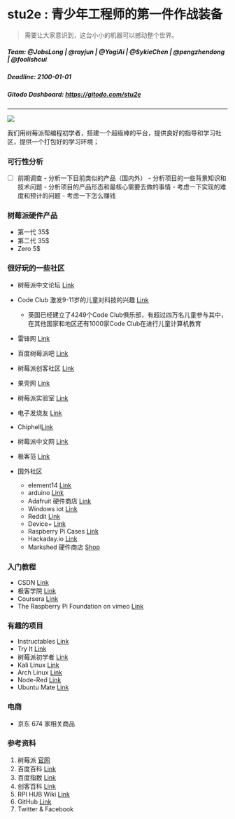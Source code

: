 # stu2e : 青少年工程师的第一件作战装备

> 需要让大家意识到，这台小小的机器可以撼动整个世界。

##### Team: @JobsLong | @rayjun | @YogiAi | @SykieChen | @pengzhendong | @foolishcui
##### Deadline: 2100-01-01
##### Gitodo Dashboard: https://gitodo.com/stu2e

***

![](http://7xih70.com1.z0.glb.clouddn.com/16-1-10/67358610.jpg)

我们用树莓派帮编程初学者，搭建一个超级棒的平台，提供良好的指导和学习社区，提供一个打包好的学习环境；

### 可行性分析
  * [ ]  前期调查
    - 分析一下目前类似的产品（国内外）
    - 分析项目的一些背景知识和技术问题
    - 分析项目的产品形态和最核心需要去做的事情
    - 考虑一下实现的难度和预计的问题
    - 考虑一下怎么赚钱

### 树莓派硬件产品

* 第一代 35$
* 第二代 35$
* Zero 5$

### 很好玩的一些社区

- 树莓派中文论坛 [Link](http://www.shumeipai.net/forum.php)
- Code Club 激发9-11岁的儿童对科技的兴趣 [Link](http://codeclubchina.weebly.com)
  - 英国已经建立了4249个Code Club俱乐部，有超过四万名儿童参与其中，在其他国家和地区还有1000家Code Club在进行儿童计算机教育
- 雷锋网 [Link](http://www.leiphone.com/search?s=树莓派)
- 百度树莓派吧 [Link](http://tieba.baidu.com/f?kw=树莓派&ie=utf-8)
- 树莓派创客社区 [Link](http://www.52pi.net)
- 果壳网 [Link](http://www.guokr.com/post/480889/)
- 树莓派实验室 [Link](http://shumeipai.nxez.com)
- 电子发烧友 [Link](http://bbs.elecfans.com/zhuti_shumeipai_1.html)
- Chiphell[Link](http://www.chiphell.com/thread-583078-1-1.html)
- 树莓派中文网 [Link](http://www.shumeipai.com)
- 极客范 [Link](http://www.geekfan.net/category/hardware/raspberry-pi-hardware/)

- 国外社区
  - element14 [Link](http://www.element14.com/community/community/raspberry-pi)
  - arduino [Link](https://www.arduino.cc/)
  - Adafruit 硬件商店 [Link](https://www.adafruit.com/Raspberrypi)
  - Windows iot [Link](https://dev.windows.com/en-us/iot)
  - Reddit [Link](https://www.reddit.com/r/raspberry_pi)
  - Device+ [Link](http://deviceplus.com/hobby/entry_001/?utm_source=gdn&utm_medium=cpc&utm_content=rehttp://en.deviceplus.jp/hobby/raspberrypi_entry_001/?utm_source=googlesearch&utm_medium=cpc&utm_content=search_text&utm_campaign=englishtargeting_text&utm_campaign=english)
  - Raspberry Pi Cases [Link](http://chicagodist.com/collections/raspberry-pi-cases?gclid=Cj0KEQiA_MK0BRDQsf_bsZS-_OIBEiQADPf--moLLgwU_x6rIFa67T_YDRJgRznkFZ6IysFl6zXnsE4aAkRR8P8HAQ)
  - Hackaday.io [Link](https://hackaday.io/projects/tag/raspberry%20pi)
  - Markshed 硬件商店 [Shop](http://www.makershed.com/collections/raspberry-pi)

### 入门教程

- CSDN [Link](http://blog.csdn.net/xdw1985829/article/details/38779437)
- 极客学院 [Link](http://www.jikexueyuan.com/course/pibow/)
- Coursera [Link](https://www.coursera.org/learn/raspberry-pi-platform)
- The Raspberry Pi Foundation on vimeo [Link](https://vimeo.com/raspberrypi)

### 有趣的项目

* Instructables [Link](http://www.instructables.com/tag/type-id/category-technology/channel-raspberry-pi/)
* Try It [Link](http://www.itpro.co.uk/mobile/21862/raspberry-pi-top-19-projects-to-try-yourself)
* 树莓派初学者 [Link](http://www.leiphone.com/news/201511/7DAzK23RzBEJzvra.html?x=207&y=21)
* Kali Linux [Link](http://docs.kali.org/kali-on-arm/install-kali-linux-arm-raspberry-pi)
* Arch Linux [Link](http://archlinuxarm.org/platforms/armv6/raspberry-pi)
* Node-Red [Link](http://nodered.org/docs/hardware/raspberrypi.html)
* Ubuntu Mate [Link](https://ubuntu-mate.org/raspberry-pi/)

### 电商

* 京东 674 家相关商品

### 参考资料

1. 树莓派 [官网](https://www.raspberrypi.org)
2. 百度百科 [Link](http://baike.baidu.com/link?url=x7xwEXQ54Xn-G1sqNs80Haz6Ro0urlVrEXs47OmXgdhMwLrD_b7cw6Z-yrtgVZ94nuYrknio3RLd5b_RytGccr9wmxjastOgvKa4PL4JgZi)
3. 百度指数 [Link](http://index.baidu.com/?tpl=trend&word=%CA%F7%DD%AE%C5%C9)
4. 创客百科 [Link](http://wiki.nxez.com)
5. RPI HUB Wiki [Link](http://elinux.org/RPi_Hub)
6. GitHub [Link](https://github.com/raspberrypi)
7. Twitter & Facebook
